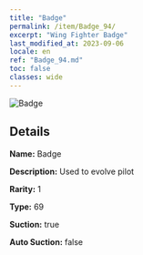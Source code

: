 ```yaml
---
title: "Badge"
permalink: /item/Badge_94/
excerpt: "Wing Fighter Badge"
last_modified_at: 2023-09-06
locale: en
ref: "Badge_94.md"
toc: false
classes: wide
---
```



 ![Badge](/images/item/Badge_p.png)



## Details

 **Name:** Badge 

 **Description:** Used to evolve pilot

 **Rarity:** 1 

 **Type:** 69 

 **Suction:** true 

 **Auto Suction:** false 


